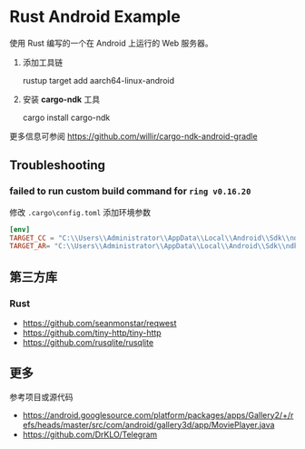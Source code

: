 # Rust Android Example

使用 Rust 编写的一个在 Android 上运行的 Web 服务器。 

1. 添加工具链

    rustup target add aarch64-linux-android
2. 安装 **cargo-ndk** 工具

    cargo install cargo-ndk

更多信息可参阅 https://github.com/willir/cargo-ndk-android-gradle

## Troubleshooting

### failed to run custom build command for `ring v0.16.20`

修改 `.cargo\config.toml` 添加环境参数

```toml
[env]
TARGET_CC = "C:\\Users\\Administrator\\AppData\\Local\\Android\\Sdk\\ndk\\23.1.7779620\\toolchains\\llvm\\prebuilt\\windows-x86_64\\bin\\aarch64-linux-android21-clang.cmd"
TARGET_AR= "C:\\Users\\Administrator\\AppData\\Local\\Android\\Sdk\\ndk\\23.1.7779620\\toolchains\\llvm\\prebuilt\\windows-x86_64\\bin\\llvm-ar.exe"
```

## 第三方库

### Rust

- https://github.com/seanmonstar/reqwest
- https://github.com/tiny-http/tiny-http
- https://github.com/rusqlite/rusqlite

## 更多

参考项目或源代码

- https://android.googlesource.com/platform/packages/apps/Gallery2/+/refs/heads/master/src/com/android/gallery3d/app/MoviePlayer.java
- https://github.com/DrKLO/Telegram

